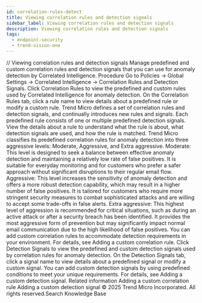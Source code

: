```yaml
---
id: correlation-rules-detect
title: Viewing correlation rules and detection signals
sidebar_label: Viewing correlation rules and detection signals
description: Viewing correlation rules and detection signals
tags:
  - endpoint-security
  - trend-vision-one
---
```


/*<![CDATA[*/ $('#title').html($('meta[name=map-description]').attr('content')); /*]]>*/ Viewing correlation rules and detection signals Manage predefined and custom correlation rules and detection signals that you can use for anomaly detection by Correlated Intelligence. Procedure Go to Policies → Global Settings → Correlated Intelligence → Correlation Rules and Detection Signals. Click Correlation Rules to view the predefined and custom rules used by Correlated Intelligence for anomaly detection. On the Correlation Rules tab, click a rule name to view details about a predefined rule or modify a custom rule. Trend Micro defines a set of correlation rules and detection signals, and continually introduces new rules and signals. Each predefined rule consists of one or multiple predefined detection signals. View the details about a rule to understand what the rule is about, what detection signals are used, and how the rule is matched. Trend Micro classifies its predefined correlation rules for anomaly detection into three aggressive levels: Moderate, Aggressive, and Extra aggressive. Moderate: This level is designed to seek a balance between effective anomaly detection and maintaining a relatively low rate of false positives. It is suitable for everyday monitoring and for customers who prefer a safer approach without significant disruptions to their regular email flow. Aggressive: This level increases the sensitivity of anomaly detection and offers a more robust detection capability, which may result in a higher number of false positives. It is tailored for customers who require more stringent security measures to combat sophisticated attacks and are willing to accept some trade-offs in false alerts. Extra aggressive: This highest level of aggression is recommended for critical situations, such as during an active attack or after a security breach has been identified. It provides the most aggressive form of prevention but may significantly impact normal email communication due to the high likelihood of false positives. You can add custom correlation rules to accommodate detection requirements in your environment. For details, see Adding a custom correlation rule. Click Detection Signals to view the predefined and custom detection signals used by correlation rules for anomaly detection. On the Detection Signals tab, click a signal name to view details about a predefined signal or modify a custom signal. You can add custom detection signals by using predefined conditions to meet your unique requirements. For details, see Adding a custom detection signal. Related information Adding a custom correlation rule Adding a custom detection signal © 2025 Trend Micro Incorporated. All rights reserved.Search Knowledge Base